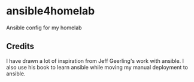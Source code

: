 # ansible4homelab

Ansible config for my homelab

## Credits

I have drawn a lot of inspiration from Jeff Geerling's work with ansible. I also use his book to learn ansible while moving my manual deployment to ansible.
